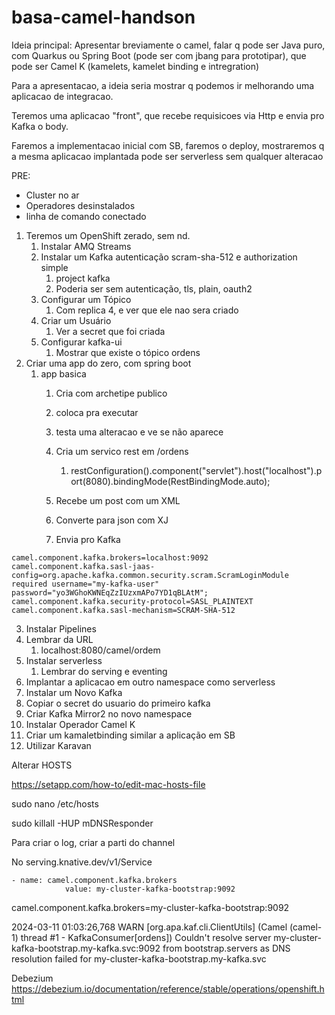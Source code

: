 # basa-camel-handson

Ideia principal: Apresentar breviamente o camel, falar q pode ser Java puro, com Quarkus ou Spring Boot (pode ser com jbang para prototipar), que pode ser Camel K (kamelets, kamelet binding e intregration)

Para a apresentacao, a ideia seria mostrar q podemos ir melhorando uma aplicacao de integracao.

Teremos uma aplicacao "front", que recebe requisicoes via Http e envia pro Kafka o body.

Faremos a implementacao inicial com SB, faremos o deploy, mostraremos q a mesma aplicacao implantada pode ser serverless sem qualquer alteracao

PRE:
- Cluster no ar
- Operadores desinstalados
- linha de comando conectado

1. Teremos um OpenShift zerado, sem nd.
   1. Instalar AMQ Streams
   2. Instalar um Kafka autenticação scram-sha-512 e authorization simple
      1. project kafka
      2. Poderia ser sem autenticação, tls, plain, oauth2
   3. Configurar um Tópico
      1. Com replica 4, e ver que ele nao sera criado
   4. Criar um Usuário
      1. Ver a secret que foi criada
   5. Configurar kafka-ui
      1. Mostrar que existe o tópico ordens
2. Criar uma app do zero, com spring boot
   1. app basica
      1. Cria com archetipe publico
      2. coloca pra executar
      3. testa uma alteracao e ve se não aparece
      4. Cria um servico rest em /ordens
         1. restConfiguration().component("servlet").host("localhost").port(8080).bindingMode(RestBindingMode.auto);

      5. Recebe um post com um XML
      6. Converte para json com XJ
      7. Envia pro Kafka
```
camel.component.kafka.brokers=localhost:9092
camel.component.kafka.sasl-jaas-config=org.apache.kafka.common.security.scram.ScramLoginModule required username="my-kafka-user" password="yo3WGhoKWNEqZzIUzxmAPo7YD1qBLAtM";
camel.component.kafka.security-protocol=SASL_PLAINTEXT
camel.component.kafka.sasl-mechanism=SCRAM-SHA-512
```
3. Instalar Pipelines
4. Lembrar da URL
   1. localhost:8080/camel/ordem
5. Instalar serverless
   1. Lembrar do serving e eventing
6. Implantar a aplicacao em outro namespace como serverless
7. Instalar um Novo Kafka
8. Copiar o secret do usuario do primeiro kafka
9.  Criar Kafka Mirror2 no novo namespace
10. Instalar Operador Camel K
11. Criar um kamaletbinding similar a aplicação em SB
12. Utilizar Karavan


Alterar HOSTS

https://setapp.com/how-to/edit-mac-hosts-file

sudo nano /etc/hosts

sudo killall -HUP mDNSResponder

Para criar o log, criar a parti do channel

No serving.knative.dev/v1/Service 
```
- name: camel.component.kafka.brokers
            value: my-cluster-kafka-bootstrap:9092
```
camel.component.kafka.brokers=my-cluster-kafka-bootstrap:9092


2024-03-11 01:03:26,768 WARN [org.apa.kaf.cli.ClientUtils] (Camel (camel-1) thread #1 - KafkaConsumer[ordens]) Couldn't resolve server my-cluster-kafka-bootstrap.my-kafka.svc:9092 from bootstrap.servers as DNS resolution failed for my-cluster-kafka-bootstrap.my-kafka.svc


Debezium
https://debezium.io/documentation/reference/stable/operations/openshift.html